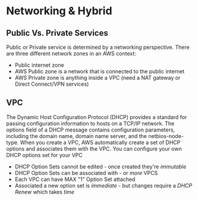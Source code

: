 # Networking & Hybrid

## Public Vs. Private Services

Public or Private service is determined by a networking perspective. There are three different network zones in an AWS context:

- Public internet zone
- AWS Public zone is a network that is connected to the public internet
- AWS Private zone is anything inside a VPC (need a NAT gateway or Direct Connect/VPN services)

## VPC

The Dynamic Host Configuration Protocol (DHCP) provides a standard for passing configuration information to hosts on a TCP/IP network. The options field of a DHCP message contains configuration parameters, including the domain name, domain name server, and the netbios-node-type. When you create a VPC, AWS automatically create a set of DHCP options and associates them with the VPC. You can configure your own DHCP options set for your VPC

- DHCP Option Sets cannot be edited - once created they're _immutable_
- DHCP Option Sets can be associated with - or _more_ VPCS
- Each VPC can have MAX "1" Option Set attached
- Associated a new option set is _immediate_ - but changes require a _DHCP Renew_ which takes _time_
